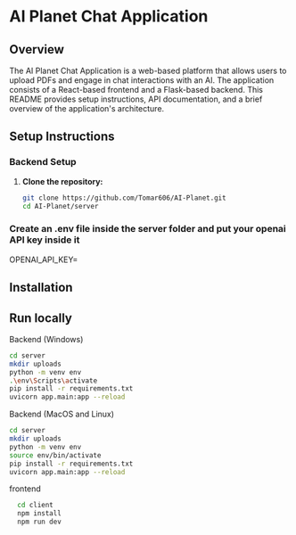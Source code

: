# AI Planet Chat Application

## Overview

The AI Planet Chat Application is a web-based platform that allows users to upload PDFs and engage in chat interactions with an AI. The application consists of a React-based frontend and a Flask-based backend. This README provides setup instructions, API documentation, and a brief overview of the application's architecture.


## Setup Instructions

### Backend Setup
1. **Clone the repository:**

   ```sh
   git clone https://github.com/Tomar606/AI-Planet.git
   cd AI-Planet/server

### Create an .env file inside the server folder and put your openai API key inside it

OPENAI_API_KEY= <paste your key here>

## Installation

## Run locally

Backend (Windows)
```bash
cd server
mkdir uploads
python -m venv env
.\env\Scripts\activate
pip install -r requirements.txt
uvicorn app.main:app --reload
```
Backend (MacOS and Linux)
```bash
cd server
mkdir uploads
python -m venv env
source env/bin/activate
pip install -r requirements.txt
uvicorn app.main:app --reload
```

frontend
```bash
  cd client
  npm install
  npm run dev
  ```
